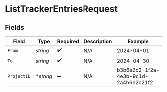 # ListTrackerEntriesRequest


## Fields

| Field                                | Type                                 | Required                             | Description                          | Example                              |
| ------------------------------------ | ------------------------------------ | ------------------------------------ | ------------------------------------ | ------------------------------------ |
| `From`                               | *string*                             | :heavy_check_mark:                   | N/A                                  | 2024-04-01                           |
| `To`                                 | *string*                             | :heavy_check_mark:                   | N/A                                  | 2024-04-30                           |
| `ProjectID`                          | **string*                            | :heavy_minus_sign:                   | N/A                                  | b3b6e2c2-1f2a-4e3b-9c1d-2a4b6e2c21f2 |